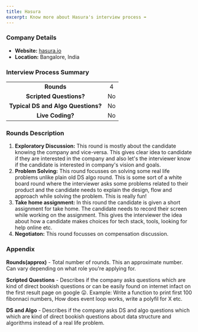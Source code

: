 ```yaml
---
title: Hasura
excerpt: Know more about Hasura's interview process ➡️
---
```

### Company Details
- **Website:** [hasura.io](https://hasura.io/)
- **Location:** Bangalore, India

### Interview Process Summary
|                                    |       |
| :--------------------------------: | :---: |
|             **Rounds**             |   4   |
|      **Scripted Questions?**       |  No   |
| **Typical DS and Algo Questions?** |  No   |
|          **Live Coding?**          |  No   |

### Rounds Description
1. **Exploratory Discussion:** This round is mostly about the candidate knowing the company and vice-versa. This gives clear idea to candidate if they are interested in the company and also let's the interviewer know if the candidate is interested in company's vision and goals.
2. **Problem Solving:** This round focusses on solving some real life problems unlike plain old DS algo round. This is some sort of a white board round where the interviewer asks some problems related to their product and the candidate needs to explain the design, flow and approach while solving the problem. This is really fun!
3. **Take home assignment:** In this round the candidate is given a short assignment for take home. The candidate needs to record their screen while working on the assignment. This gives the interviewer the idea about how a candidate makes choices for tech stack, tools, looking for help online etc.
4. **Negotiaton:** This round focusses on compensation discussion.

### Appendix
**Rounds(approx)** - Total number of rounds. This an approximate number. Can vary depending on what role you're applying for.

**Scripted Questions** - Describes if the company asks questions which are kind of direct bookish questions or can be easily found on internet infact on the first result page on google 😛. Example: Write a function to print first 100 fibonnaci numbers, How does event loop works, write a polyfil for X etc.

**DS and Algo** - Describes if the company asks DS and algo questions which which are kind of direct bookish questions about data structure and algorithms instead of a real life problem.